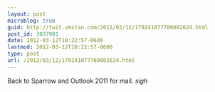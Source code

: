```yaml
---
layout: post
microblog: true
guid: http://twit.vmstan.com/2012/03/12/179241077709082624.html
post_id: 3037901
date: 2012-03-12T10:22:57-0600
lastmod: 2012-03-12T10:22:57-0600
type: post
url: /2012/03/12/179241077709082624.html
---
```

Back to Sparrow and Outlook 2011 for mail. *sigh*
